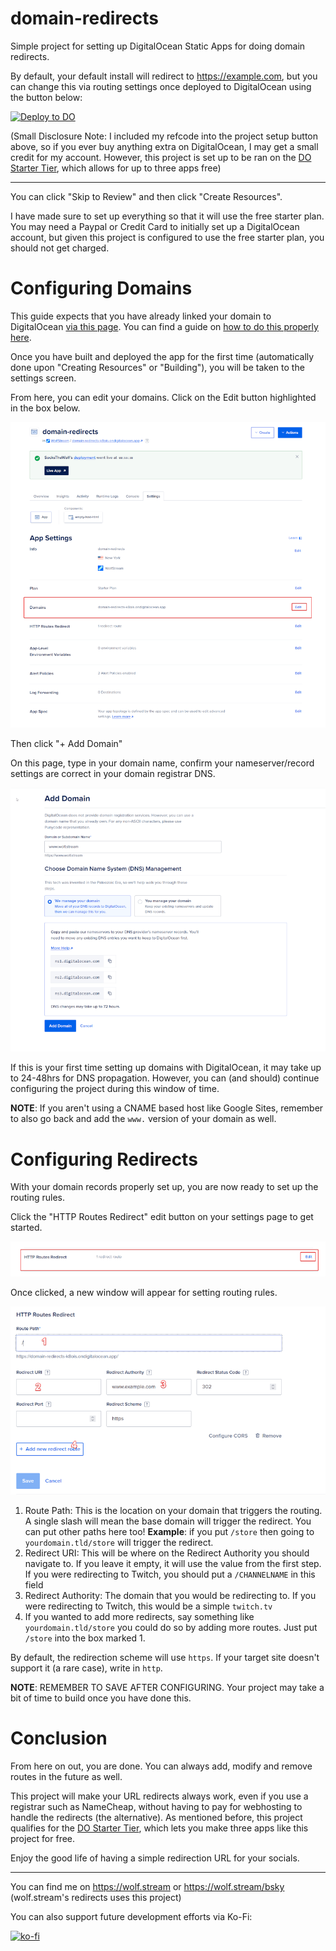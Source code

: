 # domain-redirects
Simple project for setting up DigitalOcean Static Apps for doing domain redirects. 

By default, your default install will redirect to https://example.com, but you can change this via routing settings once deployed to DigitalOcean using the button below:

[![Deploy to DO](https://www.deploytodo.com/do-btn-blue.svg)](https://cloud.digitalocean.com/apps/new?repo=https://github.com/SocksTheWolf/domain-redirects/tree/main&refcode=b6f00eb15df2)

(Small Disclosure Note: I included my refcode into the project setup button above, so if you ever buy anything extra on DigitalOcean, I may get a small credit for my account. However, this project is set up to be ran on the [DO Starter Tier](https://www.digitalocean.com/pricing/app-platform), which allows for up to three apps free)

---
You can click "Skip to Review" and then click "Create Resources". 

I have made sure to set up everything so that it will use the free starter plan. You may need a Paypal or Credit Card to initially set up a DigitalOcean account, but given this project is configured to use the free starter plan, you should not get charged.

# Configuring Domains

This guide expects that you have already linked your domain to DigitalOcean [via this page](https://cloud.digitalocean.com/networking/domains). You can find a guide on [how to do this properly here](https://docs.digitalocean.com/products/networking/dns/how-to/add-domains/).

Once you have built and deployed the app for the first time (automatically done upon "Creating Resources" or "Building"), you will be taken to the settings screen. 

From here, you can edit your domains. Click on the Edit button highlighted in the box below.

![Edit Domains](/images/domains-setting.png)

Then click "+ Add Domain"

On this page, type in your domain name, confirm your nameserver/record settings are correct in your domain registrar DNS.

![Domains Settings](/images/www.png)

If this is your first time setting up domains with DigitalOcean, it may take up to 24-48hrs for DNS propagation. However, you can (and should) continue configuring the project during this window of time.

**NOTE**: If you aren't using a CNAME based host like Google Sites, remember to also go back and add the `www.` version of your domain as well.

# Configuring Redirects

With your domain records properly set up, you are now ready to set up the routing rules.

Click the "HTTP Routes Redirect" edit button on your settings page to get started.

![HTTP Routes Redirect Direction](/images/http-routes.png)

Once clicked, a new window will appear for setting routing rules.

![HTTP Routing Rules](/images/routerules.png)

1. Route Path: This is the location on your domain that triggers the routing. A single slash will mean the base domain will trigger the redirect. You can put other paths here too! **Example**: if you put `/store` then going to `yourdomain.tld/store` will trigger the redirect.
2. Redirect URI: This will be where on the Redirect Authority you should navigate to. If you leave it empty, it will use the value from  the first step. If you were redirecting to Twitch, you should put a `/CHANNELNAME` in this field
3. Redirect Authority: The domain that you would be redirecting to. If you were redirecting to Twitch, this would be a simple `twitch.tv`
4. If you wanted to add more redirects, say something like `yourdomain.tld/store` you could do so by adding more routes. Just put `/store` into the box marked 1.

By default, the redirection scheme will use `https`. If your target site doesn't support it (a rare case), write in `http`.

**NOTE**: REMEMBER TO SAVE AFTER CONFIGURING. Your project may take a bit of time to build once you have done this.

# Conclusion

From here on out, you are done. You can always add, modify and remove routes in the future as well.

This project will make your URL redirects always work, even if you use a registrar such as NameCheap, without having to pay for webhosting to handle the redirects (the alternative). As mentioned before, this project qualifies for the [DO Starter Tier](https://www.digitalocean.com/pricing/app-platform), which lets you make three apps like this project for free.

Enjoy the good life of having a simple redirection URL for your socials.

---

You can find me on https://wolf.stream or https://wolf.stream/bsky (wolf.stream's redirects uses this project)

You can also support future development efforts via Ko-Fi:

[![ko-fi](https://ko-fi.com/img/githubbutton_sm.svg)](https://ko-fi.com/R6R7U22JM)
